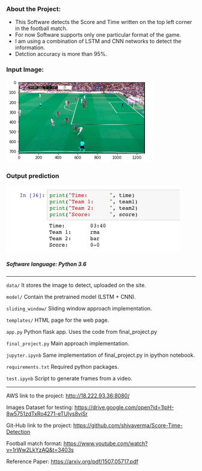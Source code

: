 ### About the Project:

- This Software detects the Score and Time written on the top left corner in the football match.
- For now Software supports only one particular format of the game.
- I am using a combination of LSTM and CNN networks to detect the information.
- Detction accuracy is more than 95%. 

### Input Image:

![](data/input.png)

### Output prediction

![](data/output.png)

##### Software language: Python 3.6
--------------------------------------------------------------------------------------------
`data/` It stores the image to detect, uploaded on the site.

`model/` Contain the pretrained model (LSTM + CNN).

`sliding_window/`  Sliding window approach implementation.

`templates/` HTML page for the web page.

`app.py` Python flask app. Uses the code from final_project.py

`final_project.py` Main approach implementation.

`jupyter.ipynb` Same implementation of final_project.py in ipython notebook.

`requirements.txt` Required python packages.

`test.ipynb` Script to generate frames from a video.

--------------------------------------------------------------------------------------------

AWS link to the project:        http://18.222.93.36:8080/

Images Dataset for testing:     https://drive.google.com/open?id=1lpH-8w5751zdTxRo4271-eTUlys8viSr

Git-Hub link to the project:    https://github.com/shivaverma/Score-Time-Detection

Football match format:          https://www.youtube.com/watch?v=1rWw2LkYzAQ&t=3403s

Reference Paper:                https://arxiv.org/pdf/1507.05717.pdf
